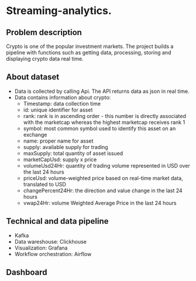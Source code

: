# Streaming-analytics.
## Problem description
Crypto is one of the popular investment markets. The project builds a pipeline with functions such as getting data, processing, storing and displaying crypto data real time.
## About dataset
 - Data is collected by calling Api. The API returns data as json in real time.
 - Data contains information about crypto:
    - Timestamp: data collection time
    - id: unique identifier for asset
    - rank: rank is in ascending order - this number is directly associated with the marketcap whereas the highest marketcap receives rank 1
    - symbol: most common symbol used to identify this asset on an exchange
    - name: proper name for asset
    - supply: available supply for trading
    - maxSupply: total quantity of asset issued
    - marketCapUsd: supply x price
    - volumeUsd24Hr: quantity of trading volume represented in USD over the last 24 hours
    - priceUsd: volume-weighted price based on real-time market data, translated to USD
    - changePercent24Hr: the direction and value change in the last 24 hours
    - vwap24Hr: volume Weighted Average Price in the last 24 hours
## Technical and data pipeline
 - Kafka
 - Data wareshouse: Clickhouse
 - Visualization: Grafana
 - Workflow orchestration: Airflow
  

## Dashboard

